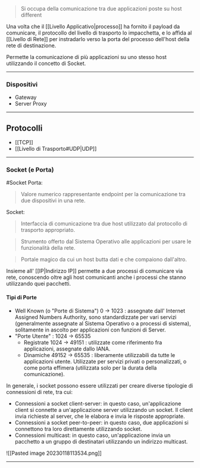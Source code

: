 > Si occupa della comunicazione tra due applicazioni poste su host different

Una volta che il [[Livello Applicativo|processo]] ha fornito il payload da comunicare, il protocollo del livello di trasporto lo impacchetta, e lo affida al [[Livello di Rete]] per instradarlo verso la porta del processo dell'host della rete di destinazione.

Permette la comunicazione di più applicazioni su uno stesso host utilizzando il concetto di Socket.

---
### Dispositivi

- Gateway
- Server Proxy

---
## Protocolli
- [[TCP]]
- [[Livello di Trasporto#UDP|UDP]]

---
### Socket (e Porta)
#Socket
Porta:
> Valore numerico rappresentante endpoint per la comunicazione tra due dispositivi in una rete.

Socket:
> Interfaccia di comunicazione tra due host utilizzato dal protocollo di trasporto appropriato.

> Strumento offerto dal Sistema Operativo alle applicazioni per usare le funzionalità della rete.

> Portale magico da cui un host butta dati e che compaiono dall'altro.

Insieme all' [[IP|Indirizzo IP]] permette a due processi di comunicare via rete, conoscendo oltre agli host comunicanti anche i processi che stanno utilizzando quei pacchetti.

#### Tipi di Porte
- Well Known (o "Porte di Sistema")
	0 -> 1023 : assegnate dall' Internet Assigned Numbers Authority, sono standardizzate per vari servizi (generalmente assegnate al Sistema Operativo o a processi di sistema), solitamente in ascolto per applicazioni con funzioni di Server. 
- "Porte Utente" : 1024 -> 65535
	- Registrate
		1024 -> 49151 : utilizzate come riferimento fra applicazioni, assegnate dallo IANA.
	- Dinamiche
		49152 -> 65535 : liberamente utilizzabili da tutte le applicazioni utente. Utilizzate per servizi privati o personalizzati, o come porta effimera (utilizzata solo per la durata della comunicazione).

In generale, i socket possono essere utilizzati per creare diverse tipologie di connessioni di rete, tra cui:

-   Connessioni a socket client-server: in questo caso, un'applicazione client si connette a un'applicazione server utilizzando un socket. Il client invia richieste al server, che le elabora e invia le risposte appropriate.
-   Connessioni a socket peer-to-peer: in questo caso, due applicazioni si connettono tra loro direttamente utilizzando socket.
-   Connessioni multicast: in questo caso, un'applicazione invia un pacchetto a un gruppo di destinatari utilizzando un indirizzo multicast.

![[Pasted image 20230118113534.png]]

---
